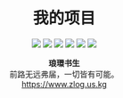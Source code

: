 <div align="center">
    <h1>我的项目</h1>
<div align="center">

![](https://img.shields.io/github/watchers/zhuangzhi213/zz)
![](https://img.shields.io/github/last-commit/zhuangzhi213/zz)
![](https://img.shields.io/github/stars/zhuangzhi213/zz)
![](https://img.shields.io/github/languages/code-size/zhuangzhi213/zz)
![](https://img.shields.io/github/languages/top/zhuangzhi213/zz)
[![](https://img.shields.io/badge/Android-5.0%2B-informational?logo=android)](https://apilevels.com/#:~:text=Jetpack%20Compose%20requires%20a%20minSdk%20of%2021%20or%20higher)


**琅環书生**   
前路无远弗届，一切皆有可能。  
https://www.zlog.us.kg 